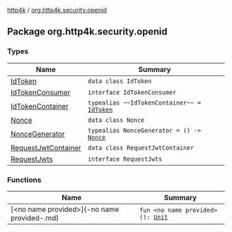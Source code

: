 [http4k](../index.md) / [org.http4k.security.openid](./index.md)

## Package org.http4k.security.openid

### Types

| Name | Summary |
|---|---|
| [IdToken](-id-token/index.md) | `data class IdToken` |
| [IdTokenConsumer](-id-token-consumer/index.md) | `interface IdTokenConsumer` |
| [IdTokenContainer](-id-token-container.md) | `typealias ~~IdTokenContainer~~ = `[`IdToken`](-id-token/index.md) |
| [Nonce](-nonce/index.md) | `data class Nonce` |
| [NonceGenerator](-nonce-generator.md) | `typealias NonceGenerator = () -> `[`Nonce`](-nonce/index.md) |
| [RequestJwtContainer](-request-jwt-container/index.md) | `data class RequestJwtContainer` |
| [RequestJwts](-request-jwts/index.md) | `interface RequestJwts` |

### Functions

| Name | Summary |
|---|---|
| [&lt;no name provided&gt;](-no name provided-.md) | `fun <no name provided>(): `[`Unit`](https://kotlinlang.org/api/latest/jvm/stdlib/kotlin/-unit/index.html) |
